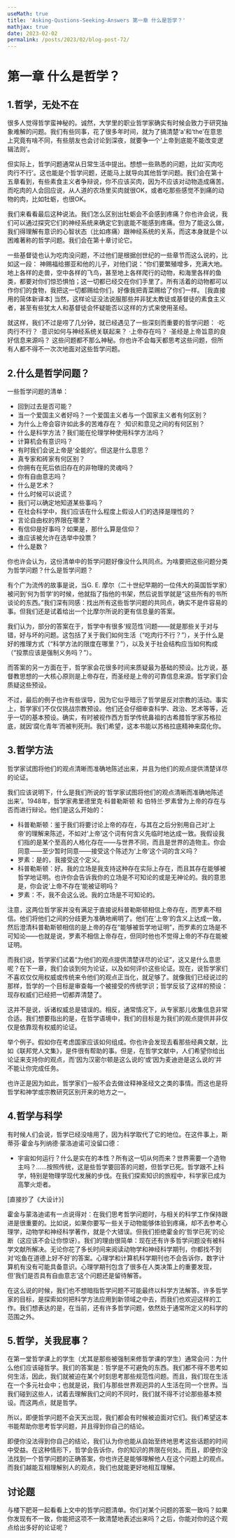 ```yaml
---
useMath: true
title: 'Asking-Qustions-Seeking-Answers 第一章 什么是哲学？'
mathjax: true
date: 2023-02-02
permalink: /posts/2023/02/blog-post-72/
---
```


# 第一章 什么是哲学？

<!-- more -->

## 1.哲学，无处不在

很多人觉得哲学蛮神秘的。诚然，大学里的职业哲学家确实有时候会致力于研究抽象难解的问题。我们有些同事，花了很多年时间，就为了搞清楚‘a'和‘the’在意思上究竟有啥不同，有些朋友也会讨论到深夜，就要争一个‘上帝到底能不能改变逻辑法则’。

但实际上，哲学问题通常从日常生活中提出。想想一些熟悉的问题，比如‘买肉吃肉行不行’。这也能是个哲学问题，还能马上就导向其他哲学问题。我们会在第十五章看到，有些素食主义者争辩说，你不应该买肉，因为不应该对动物造成痛苦。而吃肉的人会回应说，从人道的农场里买肉就很OK，或者吃那些感觉不到痛的动物的肉，比如牡蛎，也很OK。

我们来看看最后这种说法。我们怎么区别出牡蛎会不会感到疼痛？你也许会说，我们可以通过探究它们的神经系统来确定它到底能不能感到疼痛。但为了能这么做，我们得理解有意识的心智状态（比如疼痛）跟神经系统的关系，而这本身就是个以困难著称的哲学问题。我们会在第十章讨论它。

一些基督徒也认为吃肉没问题，不过他们是根据创世纪的一些章节而这么说的，比如这一段： 神赐福给挪亚和他的儿子，对他们说：“你们要繁殖增多，充满大地。地上各样的走兽，空中各样的飞鸟，甚至地上各样爬行的动物，和海里各样的鱼类，都要对你们惊恐惧怕；这一切都已经交在你们手里了。所有活着的动物都可以作你们的食物，我把这一切都赐给你们，好像我把青菜赐给了你们一样。 [我直接用的简体新译本] 当然，这样论证没法说服那些并非犹太教徒或基督徒的素食主义者，甚至有些犹太人和基督徒会怀疑能否以这样的方式来使用圣经。

就这样，我们不过是唠了几分钟，就已经遇见了一些深刻而重要的哲学问题： ·吃肉行不行？ ·意识如何与神经系统关联起来？ ·上帝存在吗？ ·圣经是上帝旨意的良好信息来源吗？ 这些问题都不那么神秘。你也许不会每天都思考这些问题，但所有人都不得不一次次地面对这些哲学问题。

## 2.什么是哲学问题？

一些哲学问题的清单： 
 - 回到过去是否可能？ 
 - 当一个爱国主义者好吗？一个爱国主义者与一个国家主义者有何区别？ 
 - 为什么上帝会容许如此多的苦难存在？ ·知识和意见之间的有何区别？ 
 - 什么是科学方法？我们能在伦理学种使用科学方法吗？ 
 - 计算机会有意识吗？ 
 - 有时我们会说上帝是‘全能的’。但这是什么意思？ 
 - 真专家和砖家有何区别？ 
 - 你拥有在死后依旧存在的非物理的灵魂吗？ 
 - 你有自由意志吗？ 
 - 什么是艺术？ 
 - 什么时候可以说谎？ 
 - 我们可以确定地知道某些事吗？ 
 - 在社会科学中，我们应该在什么程度上假设人们的选择是理性的？ 
 - 言论自由权的界限在哪里？ 
 - 有信仰是好事吗？如果是，那什么算是信仰？ 
 - 谁应该被允许在选举中投票？ 
 - 什么是数？

你也许会认为，这份清单中的哲学问题好像没什么共同点。为啥要把这些问题分类为哲学问题？什么是哲学问题？

有个广为流传的故事是说，当G. E. 摩尔（二十世纪早期的一位伟大的英国哲学家）被问到‘何为哲学’的时候，他就指了指他的书架，然后说哲学就是“这些所有的书所谈论的东西。”我们深有同感：找出所有这些哲学问题的共同点，确实不是件容易的事。但我们还是试着给出一个比摩尔所说的更有信息量的答案。

我们认为，部分的答案在于，哲学中有很多‘规范性’问题——就是那些关于对与错，好与坏的问题。这包括了关于我们如何生活（“吃肉行不行？”），关于什么是好的推理方式（“科学方法的限度在哪里？”），以及关于社会结构应当如何构成（“投票应该是强制义务吗？”）。

而答案的另一方面在于，哲学家会花很多时间来质疑最为基础的预设。比方说，基督教思想的一大核心原则是上帝存在，而圣经是上帝的可靠信息来源。哲学家们会质疑这些预设。

不过，最后的例子也许有些误导，因为它似乎暗示了哲学是反对宗教的活动。事实上，哲学家们不仅仅挑战宗教预设。他们还会仔细审查科学、政治、艺术等等，近乎一切的基本预设。确实，有时被视作西方哲学传统鼻祖的古希腊哲学家苏格拉底，就因‘腐化青年’而被判死刑。我们希望，这本书能以苏格拉底精神来腐化你。

## 3.哲学方法

哲学家试图将他们的观点清晰而准确地陈述出来，并且为他们的观点提供清楚详尽的论证。

我们应该说明下，什么是我们所说的‘哲学家试图将他们的观点清晰而准确地陈述出来’。1948年，哲学家弗里德里克·科普勒斯顿 和 伯特兰·罗素曾为上帝的存在与否而进行辩论。他们是这么开始的：

 - 科普勒斯顿：鉴于我们将要讨论上帝的存在，与其在之后分别用自己对‘上帝’的理解来陈述，不如对‘上帝’这个词有何含义先临时地达成一致。我假设我们指的是某个至高的人格化存在——与世界不同，而且是世界的造物主。你会同意——至少暂时同意——接受这个陈述为‘上帝’这个词的含义吗？
 - 罗素：是的，我接受这个定义。
 - 科普勒斯顿：好。我的立场是我支持这种存在实际上存在，而且其存在能够被哲学地证明。也许你会告诉我你的立场是不可知论的或是无神论的。我的意思是，你会说‘上帝不存在’能被证明吗？
 - 罗素：不，我不会这么说。我的立场是不可知论的。

注意，这两位哲学家并没有满足于直接说科普勒斯顿相信上帝存在，而罗素不相信。他们将他们之间的分歧更为准确地阐明了。他们在‘上帝’的含义上达成一致，然后澄清科普勒斯顿相信的是上帝的存在“能够被哲学地证明”，而罗素的立场是不可知论——也就是说，罗素不相信上帝存在，但同时他也不觉得上帝的不存在能被证明。

而我们说，哲学家们试着“为他们的观点提供清楚详尽的论证”，这又是什么意思呢？在下一章，我们会谈到何为论证，以及如何评价这些论证。现在，说哲学家们不喜欢仅仅用权威或传统来令他们的观点正当化，就足够了。就像我们已经说过的那样，哲学的一个目标是审查每一个被接受的传统学识；哲学反驳了这样的预设：现存权威们已经把一切都弄清楚了。

这并不是说，诉诸权威总是错误的。相反，通常情况下，从专家那儿收集信息非常合适。我们想要指出的是，在哲学语境中，我们的目标是为我们的观点提供并非仅仅是依靠现有权威的论证。

举个例子。假如你在考虑国家应该如何组成。你也许会发现去看那些经典文献，比如《联邦党人文集》，是件很有帮助的事。但是，在哲学文献中，人们希望你给出论证来支持你的观点，而‘因为汉密尔顿是这么说的’或‘因为麦迪逊是这么说的’并不能让你完成任务。

也许正是因为如此，哲学家们一般不会去做诠释神圣经文之类的事情。而这也是将哲学和神学或宗教研究区别开来的地方之一。

## 4.哲学与科学

有时候人们会说，哲学已经没啥用了，因为科学取代了它的地位。在这件事上，斯蒂芬·霍金与列纳德·蒙洛迪诺可没留口德：

 - 宇宙如何运行？什么是实在的本性？所有这一切从何而来？世界需要一个造物主吗？……按照传统，这是些哲学要回答的问题，但哲学已死。哲学跟不上科学，特别是物理学现代发展的步伐。在我们探索知识的旅程中，科学家已成为高擎火炬者。

[直接抄了《大设计》]

霍金与蒙洛迪诺有一点说得对：在我们思考哲学问题时，与相关的科学工作保持跟进是很重要的。比如说，如果你要写一些关于动物能够体验到疼痛，却不去参考心理学，动物学和神经科学著作，就是个大错误。但我们拒绝霍金的‘哲学已死’的论断（这应该不会让你惊讶）。我们的理由很简单：现在还有许多哲学问题没有被科学文献所解决。无论你花了多长时间来阅读动物学和神经科学期刊，你都找不到对‘吃鱼在道德上好不好’的答案。心理学和计算机科学期刊也不会告诉你，数字计算机有没有可能具备意识。心理学期刊包含了很多在人类决策上的重要发现，但‘我们是否具有自由意志’这个问题还是留待解答。

在这么说的时候，我们也不想暗指哲学问题不可能最终以科学方法解答。许多哲学家的目标，是探索如何把科学方法应用到新领域之中去，而我们也欢迎这样的工作。我们想表达的是，在当前，还有许多哲学问题，依然处于通常所定义的科学的范围之外。

## 5.哲学，关我屁事？

在第一堂哲学课上的学生（尤其是那些被强制来修哲学课的学生）通常会问：为什么他们应该碰哲学。我们的答案是：哲学是不可避免的东西。我们都不得不思考如何生活，因此，我们就被迫在某个时刻思考那些规范性问题。而且，我们现在生活在一个多元社会中；也就是说，我们与那些世界观迥异的人生活在同一个世界。当我们碰到这些人，试着去理解我们之间的不同时，我们就不得不讨论那些基本预设。而这两点，就是哲学。

所以，即便哲学问题不会天天出现，我们都会有时候被迫面对它们。我们希望这本书能帮助你思考哲学问题，并且得到你自己的结论。

即便你没法得到你自己的结论，我们认为你也能从自始至终地思考这些话题的时间中受益。在这种情形下，哲学会告诉你，你的知识的界限在何处。而且，即便你没法找到一个哲学问题的正确答案，你也许还是能够理解他人在这个问题上的观点。而我们越能互相理解别人的观点，我们也就能更好地相互理解。

## 讨论题

与楼下肥哥一起看看上文中的哲学问题清单。你们对某个问题的答案一致吗？如果你发现有不一致，你能把这项不一致清楚地表述出来吗？之后，你能对你的这个观点给出多好的论证呢？